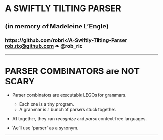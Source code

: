 # A SWIFTLY TILTING PARSER

## (in memory of Madeleine L’Engle)

### https://github.com/robrix/A-Swiftly-Tilting-Parser <br/> rob.rix@github.com ❧ @rob_rix

---

# PARSER COMBINATORS are NOT SCARY

- Parser combinators are executable LEGOs for grammars.
	- Each one is a tiny program.
	- A grammar is a bunch of parsers stuck together.

- All together, they can *recognize* and *parse* context-free languages. 

- We’ll use “parser” as a synonym.

---
